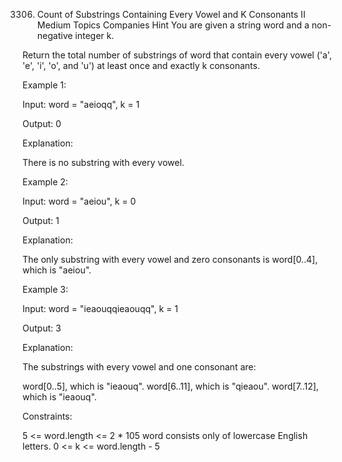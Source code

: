 3306. Count of Substrings Containing Every Vowel and K Consonants II
Medium
Topics
Companies
Hint
You are given a string word and a non-negative integer k.

Return the total number of substrings of word that contain every vowel ('a', 'e', 'i', 'o', and 'u') at least once and exactly k consonants.

 

Example 1:

Input: word = "aeioqq", k = 1

Output: 0

Explanation:

There is no substring with every vowel.

Example 2:

Input: word = "aeiou", k = 0

Output: 1

Explanation:

The only substring with every vowel and zero consonants is word[0..4], which is "aeiou".

Example 3:

Input: word = "ieaouqqieaouqq", k = 1

Output: 3

Explanation:

The substrings with every vowel and one consonant are:

word[0..5], which is "ieaouq".
word[6..11], which is "qieaou".
word[7..12], which is "ieaouq".
 

Constraints:

5 <= word.length <= 2 * 105
word consists only of lowercase English letters.
0 <= k <= word.length - 5